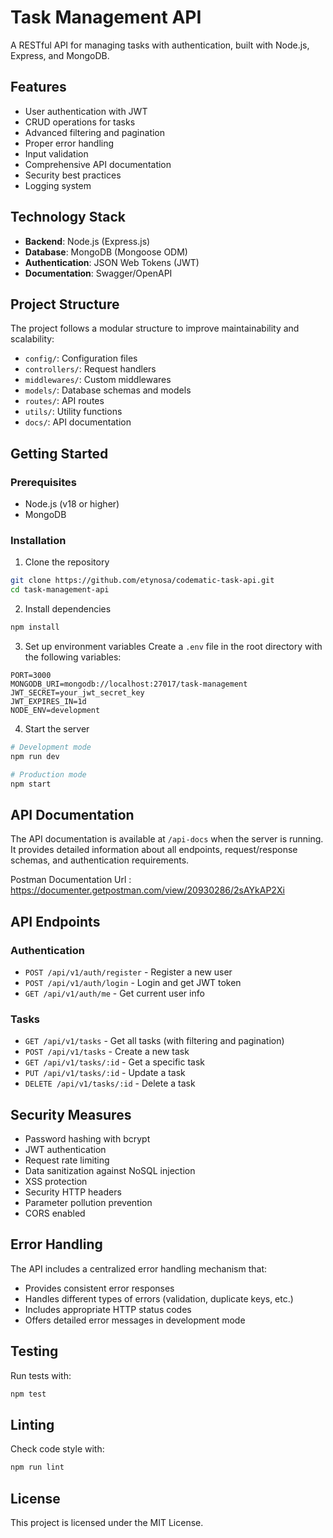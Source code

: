 # Task Management API

A RESTful API for managing tasks with authentication, built with Node.js, Express, and MongoDB.

## Features

- User authentication with JWT
- CRUD operations for tasks
- Advanced filtering and pagination
- Proper error handling
- Input validation
- Comprehensive API documentation
- Security best practices
- Logging system

## Technology Stack

- **Backend**: Node.js (Express.js)
- **Database**: MongoDB (Mongoose ODM)
- **Authentication**: JSON Web Tokens (JWT)
- **Documentation**: Swagger/OpenAPI

## Project Structure

The project follows a modular structure to improve maintainability and scalability:

- `config/`: Configuration files
- `controllers/`: Request handlers
- `middlewares/`: Custom middlewares
- `models/`: Database schemas and models
- `routes/`: API routes
- `utils/`: Utility functions
- `docs/`: API documentation

## Getting Started

### Prerequisites

- Node.js (v18 or higher)
- MongoDB

### Installation

1. Clone the repository
```bash
git clone https://github.com/etynosa/codematic-task-api.git
cd task-management-api
```

2. Install dependencies
```bash
npm install
```

3. Set up environment variables
Create a `.env` file in the root directory with the following variables:
```
PORT=3000
MONGODB_URI=mongodb://localhost:27017/task-management
JWT_SECRET=your_jwt_secret_key
JWT_EXPIRES_IN=1d
NODE_ENV=development
```

4. Start the server
```bash
# Development mode
npm run dev

# Production mode
npm start
```

## API Documentation

The API documentation is available at `/api-docs` when the server is running. It provides detailed information about all endpoints, request/response schemas, and authentication requirements.

Postman Documentation Url : https://documenter.getpostman.com/view/20930286/2sAYkAP2Xi

## API Endpoints

### Authentication
- `POST /api/v1/auth/register` - Register a new user
- `POST /api/v1/auth/login` - Login and get JWT token
- `GET /api/v1/auth/me` - Get current user info

### Tasks
- `GET /api/v1/tasks` - Get all tasks (with filtering and pagination)
- `POST /api/v1/tasks` - Create a new task
- `GET /api/v1/tasks/:id` - Get a specific task
- `PUT /api/v1/tasks/:id` - Update a task
- `DELETE /api/v1/tasks/:id` - Delete a task

## Security Measures

- Password hashing with bcrypt
- JWT authentication
- Request rate limiting
- Data sanitization against NoSQL injection
- XSS protection
- Security HTTP headers
- Parameter pollution prevention
- CORS enabled

## Error Handling

The API includes a centralized error handling mechanism that:
- Provides consistent error responses
- Handles different types of errors (validation, duplicate keys, etc.)
- Includes appropriate HTTP status codes
- Offers detailed error messages in development mode

## Testing

Run tests with:
```bash
npm test
```

## Linting

Check code style with:
```bash
npm run lint
```

## License

This project is licensed under the MIT License.